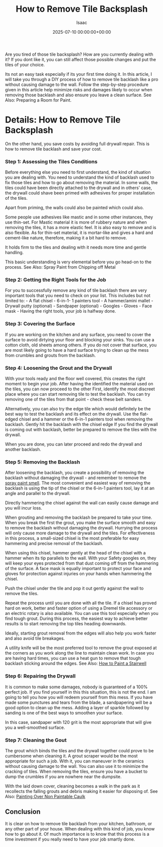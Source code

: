 ﻿---
title: How to Remove Tile Backsplash
description: Are you tired of those tile backsplash? How are you currently dealing with it? If you dont like it, you can still affect those possible changes and put the...
slug: /how-to-remove-tile-backsplash/
date: 2025-07-10 00:00:00+00:00
lastmod: 2025-07-10 00:00:00+03:00
author: Isaac
categories:
- DIY Paintings
tags:
- diy-paintings
- tile
- backsplash
layout: post
---

Are you tired of those tile backsplash? How are you currently dealing with it? If you dont like it, you can still affect those possible changes and put the tiles of your choice.

Its not an easy task especially if its your first time doing it. In this article, I will take you through a DIY process of how to remove tile backlash like a pro without causing damage to the wall. Follow the step-by-step procedure given in this article help minimize risks and damages likely to occur when removing those backlash and also ensure you leave a clean surface. See Also: Preparing a Room for Paint.

# Details: How to Remove Tile Backsplash

On the other hand, you save costs by avoiding full drywall repair. This is how to remove tile backlash and save your cost.

###  Step 1: Assessing the Tiles Conditions

Before everything else you need to first understand, the kind of situation you are dealing with. You need to understand the kind of backlash used to fix those tiles and how to go about removing the material. In some walls, the tiles could have been directly attached to the drywall and in others' case, the drywall could shave been primed with adhesives for proper installation of the tiles.

Apart from priming, the walls could also be painted which could also.

Some people use adhesives like mastic and in some other instances, they use thin-set. For Mastic material it is more of rubbery nature and when removing the tiles, it has a more elastic feel. It is also easy to remove and is also flexible. As for thin-set material, it is mortar-like and gives a hard and cement-like nature, therefore, making it a bit hard to remove.

It holds firm to the tiles and dealing with it needs more time and gentle handling.

This basic understanding is very elemental before you go head-on to the process. See Also: Spray Paint from Chipping off Metal

###  Step 2: Getting the Right Tools for the Job

For you to successfully remove any kind of tile backlash there are very important tools that you need to check on your list. This includes but not limited to: - A flat chisel - 6-in-1- 1 painters tool - A hammer/amini mallet - Drywall putty (optional) - Sandpaper (optional) - Googles - Gloves - Face mask - Having the right tools, your job is halfway done.

###  Step 3: Covering the Surface

If you are working on the kitchen and any surface, you need to cover the surface to avoid dirtying your floor and blocking your sinks. You can use a cotton cloth, old sheets among others. If you do not cover that surface, you are most likely going to have a hard surface trying to clean up the mess from crumbles and grouts from the backlash.

###  Step 4: Loosening the Grout and the Drywall

With your tools ready and the floor well covered, this creates the right moment to begin your job. After having the identified the material used on the tiles, you can now proceed to the other First, identify the most discreet place where you can start removing tile to test the backlash. You can try removing one of the tiles from that point - check these belt sanders.

Alternatively, you can also try the edge tile which would definitely be the best way to test the backlash and its effect on the drywall. Use the flat-edged chisel and a hammer or the 6-in-1 painters tool when removing the backlash. Gently hit the backlash with the chisel edge If you find the drywall is coming out with backlash, better be prepared to remove the tiles with the drywall.

When you are done, you can later proceed and redo the drywall and another backlash.

###  Step 5: Removing the Backlash

After loosening the backlash, you create a possibility of removing the backlash without damaging the drywall - and remember to remove the [spray paint smell](https://pestpolicy.com/how-to-get-rid-of-spray-paint-smell/). The most convenient and easiest way of removing the backlash is using the tip of the chisel or the 6-in-1 painters tool, lay it at an angle and parallel to the drywall.

Directly hammering the chisel against the wall can easily cause damage and you will incur loss.

When grouting and removing the backlash be prepared to take your time. When you break the first the grout, you make the surface smooth and easy to remove the backlash without damaging the drywall. Hurrying the process will only cause more damage to the drywall and the tiles. For effectiveness in this process, a small-sized chisel is the most preferable for easy hammering and precise removal of the backlash.

When using this chisel, hammer gently at the head of the chisel with a hammer when its tip parallels to the wall. With your Safety googles on, they will keep your eyes protected from that dust coming off from the hammering of the surface. A face mask is equally important to protect your face and gloves for protection against injuries on your hands when hammering the chisel.

Push the chisel under the tile and pop it out gently against the wall to remove the tiles.

Repeat the process until you are done with all the tile. If a chisel has proved hard on work, better and faster option of using a Dremel tile accessory or an electric rotary is also available. You can use this tool especially when you find tough grout. During this process, the easiest way to achieve better results is to start removing the top tiles heading downwards.

Ideally, starting grout removal from the edges will also help you work faster and also avoid tile breakages.

A utility knife will be the most preferred tool to remove the grout exposed at the corners as you work along the line to maintain clean work. In case you are having hard times, you can use a heat gun to remove that tough backlash sticking around the edges. See Also: [How to Paint a Stairwell](https://pestpolicy.com/how-to-paint-a-stairwell/)

###  Step 6: Repairing the Drywall

It is common to make some damages, nobody is guaranteed of a 100% perfect job. If you find yourself in this this situation, this is not the end. I am going to tell you how you will redeem yourself from this mess. If you have made some punctures and tears from the blade, a sandpapering will be a good option to clean up the mess. Adding a layer of sparkle followed by sanding is one of the best ways to smoothen your surface.

In this case, sandpaper with 120 grit is the most appropriate that will give you a well-smoothed surface.

###  Step 7: Cleaning the Gout

The grout which binds the tiles and the drywall together could prove to be cumbersome when cleaning it. A grout scraper would be the most appropriate for such a job. With it, you can maneuver in the ceramics without causing damage to the wall. You can also use it to minimize the cracking of tiles. When removing the tiles, ensure you have a bucket to dump the crumbles if you are nowhere near the dumpsite.

With the laid down cover, cleaning becomes a walk in the park as it recollects the falling grouts and debris making it easier for disposing of. See Also: [Painting Over Non Paintable Caulk](https://pestpolicy.com/how-to-paint-over-non-paintable-caulk/)

##  Conclusion

It is clear on how to remove tile backlash from your kitchen, bathroom, or any other part of your house. When dealing with this kind of job, you know how to go about it. Of much importance is to know that this process is a time investment if you really need to have your job smartly done.

